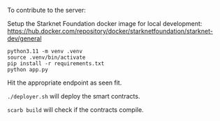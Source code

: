 To contribute to the server:

Setup the Starknet Foundation docker image for local development: https://hub.docker.com/repository/docker/starknetfoundation/starknet-dev/general

```
python3.11 -m venv .venv
source .venv/bin/activate
pip install -r requirements.txt
python app.py
```

Hit the appropriate endpoint as seen fit.

`./deployer.sh` will deploy the smart contracts.

`scarb build` will check if the contracts compile.
